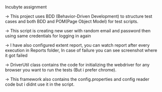 Incubyte assignment

-> This project uses BDD (Behavior-Driven Development) to structure test cases and both BDD and POM(Page Object Model) for test scripts.

-> This script is creating new user with random email and password then using same credentials for logging in again


-> I have also configured extent report, you can watch report after every execution in Reports folder, In case of failure you can see screenshot where it got failed


-> DriverUtil class contains the code for initializing the webdriver for any browser you want to run the tests (But i prefer chrome).


-> This framework also contains the config.properties and config reader code but i didnt use it in the script.
